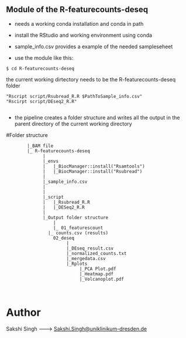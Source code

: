 ## Module of the R-featurecounts-deseq

* needs a working conda installation and conda in path

* install the RStudio and working environment using conda 

* sample_info.csv provides a example of the needed sampleseheet

* use the module like this:

```
$ cd R-featurecounts-deseq
```

the current working dirtectory needs to be the R-featurecounts-deseq folder 

```
"Rscript script/Rsubread_R.R $PathToSample_info.csv"                       
"Rscirpt script/DEseq2_R.R"
                      

```


* the pipeline creates a folder structure and writes all the output in the parent directory of the current working directory 

#Folder structure
```
        |_BAM file
        |_ R-featurecounts-deseq     
              |
              |_envs
              |   |_BiocManager::install("Rsamtools")
              |   |_BiocManager::install("Rsubread")
              |
              |_sample_info.csv
              |
              |
              |_script
              |   |_Rsubread_R.R
              |   |_DESeq2_R.R
              |
              |_Output folder structure		
                  |
                  |_ 01_featurescount
         	  	|_ counts.csv (results)
        	      02_deseq
                       |
                       |_DEseq_result.csv
                       |_normalized_counts.txt
                       |_mergedata.csv
                       |_Rplots
                            |_PCA Plot.pdf
                            |_Heatmap.pdf
                            |_Volcanoplot.pdf  
                    
 
```
# Author
Sakshi Singh ---> Sakshi.Singh@uniklinikum-dresden.de

